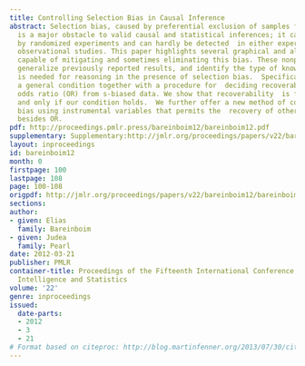 ```yaml
---
title: Controlling Selection Bias in Causal Inference
abstract: Selection bias, caused by preferential exclusion of samples from the data,
  is a major obstacle to valid causal and statistical inferences; it cannot be removed
  by randomized experiments and can hardly be detected  in either experimental or
  observational studies. This paper highlights several graphical and algebraic methods
  capable of mitigating and sometimes eliminating this bias. These nonparametric methods
  generalize previously reported results, and identify the type of knowledge that
  is needed for reasoning in the presence of selection bias.  Specifically,  we derive
  a general condition together with a procedure for  deciding recoverability of the
  odds ratio (OR) from s-biased data. We show that recoverability  is feasible if
  and only if our condition holds.  We further offer a new method of controlling selection
  bias using instrumental variables that permits the  recovery of other effect measures
  besides OR.
pdf: http://proceedings.pmlr.press/bareinboim12/bareinboim12.pdf
supplementary: Supplementary:http://jmlr.org/proceedings/papers/v22/bareinboim12/bareinboim12Supple.pdf
layout: inproceedings
id: bareinboim12
month: 0
firstpage: 100
lastpage: 108
page: 100-108
origpdf: http://jmlr.org/proceedings/papers/v22/bareinboim12/bareinboim12.pdf
sections: 
author:
- given: Elias
  family: Bareinboim
- given: Judea
  family: Pearl
date: 2012-03-21
publisher: PMLR
container-title: Proceedings of the Fifteenth International Conference on Artificial
  Intelligence and Statistics
volume: '22'
genre: inproceedings
issued:
  date-parts:
  - 2012
  - 3
  - 21
# Format based on citeproc: http://blog.martinfenner.org/2013/07/30/citeproc-yaml-for-bibliographies/
---
```

